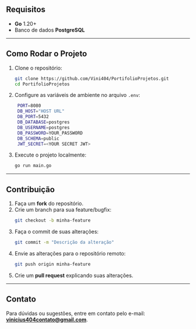 ## Requisitos

- **Go** 1.20+
- Banco de dados **PostgreSQL**

---

## Como Rodar o Projeto

1. Clone o repositório:
   ```bash
   git clone https://github.com/Vini404/PortifolioProjetos.git
   cd PortifolioProjetos
   ```

2. Configure as variáveis de ambiente no arquivo `.env`:
   ```bash
    PORT=8080
    DB_HOST="HOST URL"
    DB_PORT=5432
    DB_DATABASE=postgres
    DB_USERNAME=postgres
    DB_PASSWORD=YOUR_PASSWORD
    DB_SCHEMA=public
    JWT_SECRET=<YOUR SECRET JWT>
   ```

3. Execute o projeto localmente:
   ```bash
   go run main.go
   ```
---

## Contribuição

1. Faça um **fork** do repositório.
2. Crie um branch para sua feature/bugfix:
   ```bash
   git checkout -b minha-feature
   ```
3. Faça o commit de suas alterações:
   ```bash
   git commit -m "Descrição da alteração"
   ```
4. Envie as alterações para o repositório remoto:
   ```bash
   git push origin minha-feature
   ```
5. Crie um **pull request** explicando suas alterações.

---

## Contato

Para dúvidas ou sugestões, entre em contato pelo e-mail: **vinicius404contato@gmail.com**.
